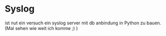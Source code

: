 # Syslog
ist nut ein versuch ein syslog server mit db anbindung in Python zu bauen.(Mal sehen wie weit ich komme ;) )
